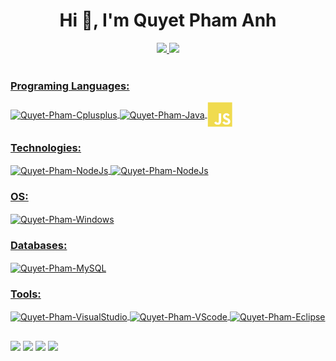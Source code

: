 <h1 align="center">Hi 👋, I'm Quyet Pham Anh</h1>

<div align="center">

</div>

<div align="center">
  <a href="https://github.com/phamanhquyet">
  <img height="180em" src="https://github-readme-stats.vercel.app/api?username=phamanhquyet&show_icons=true&theme=dracula&include_all_commits=true&count_private=true"/>
  <img height="180em" src="https://github-readme-stats.vercel.app/api/top-langs/?username=phamanhquyet&layout=compact&langs_count=7&theme=dracula"/>
</div>

<div style="display: inline_block"><br>
  <h3 align="left">Programing Languages:</h3>

  <img align="center" alt="Quyet-Pham-Cplusplus" height="40" width="40" src="https://user-images.githubusercontent.com/25181517/192106073-90fffafe-3562-4ff9-a37e-c77a2da0ff58.png">
  <img align="center" alt="Quyet-Pham-Java" height="40" width="40" src="https://user-images.githubusercontent.com/25181517/117201156-9a724800-adec-11eb-9a9d-3cd0f67da4bc.png">
  <img align="center" alt="Quyet-Pham-Js" height="40" width="40" src="https://raw.githubusercontent.com/devicons/devicon/master/icons/javascript/javascript-plain.svg">
  <h3 align="left">Technologies:</h3>
  
  <img align="center" alt="Quyet-Pham-NodeJs" height="40" width="40" src="https://user-images.githubusercontent.com/25181517/183568594-85e280a7-0d7e-4d1a-9028-c8c2209e073c.png">
  <img align="center" alt="Quyet-Pham-NodeJs" height="40" width="40" src="https://user-images.githubusercontent.com/25181517/183859966-a3462d8d-1bc7-4880-b353-e2cbed900ed6.png">
  
  <h3 align="left">OS:</h3>
  <img align="center" alt="Quyet-Pham-Windows" height="40" width="40" src="https://cdn.jsdelivr.net/gh/devicons/devicon/icons/windows8/windows8-original.svg">

  <h3 align="left">Databases:</h3>
  <img align="center" alt="Quyet-Pham-MySQL" height="40" width="40" src="https://cdn.jsdelivr.net/gh/devicons/devicon/icons/mysql/mysql-original-wordmark.svg">
  <h3 align="left">Tools:</h3>
  <img align="center" alt="Quyet-Pham-VisualStudio" height="40" width="40" src="https://icongr.am/devicon/visualstudio-plain.svg?size=128&color=currentColor">
  <img align="center" alt="Quyet-Pham-VScode" height="40" width="40" src="https://cdn.jsdelivr.net/gh/devicons/devicon/icons/vscode/vscode-original-wordmark.svg">
  <img align="center" alt="Quyet-Pham-Eclipse" height="40" width="40" src="https://user-images.githubusercontent.com/25181517/192108892-6e9b5cdf-4e35-4a70-ad9a-801a93a07c1c.png">
</div>
  
  ##
 
<div> 
 	<a href="https://www.facebook.com/phamanhquyet277" target="_blank"><img src="https://img.shields.io/badge/Facebook-1363DF?style=for-the-badge&logo=facebook&logoColor=white" target="_blank"></a>
  <a href="https://www.instagram.com/quyet.277/" target="_blank"><img src="https://img.shields.io/badge/-Instagram-%23E4405F?style=for-the-badge&logo=instagram&logoColor=white" target="_blank"></a>
  <a href = "mailto:phamanhquyet.work@gmail.com"><img src="https://img.shields.io/badge/-Gmail-%23333?style=for-the-badge&logo=gmail&logoColor=white" target="_blank"></a>
  <a href="https://www.linkedin.com/in/phamanhquyet/" target="_blank"><img src="https://img.shields.io/badge/-LinkedIn-%230077B5?style=for-the-badge&logo=linkedin&logoColor=white" target="_blank"></a> 
 
</div>
